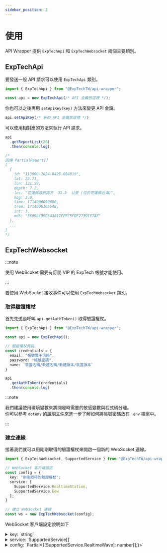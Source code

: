 ```yaml
---
sidebar_position: 2
---
```


# 使用

API Wrapper 提供 `ExpTechApi` 和 `ExpTechWebsocket` 兩個主要類別。

## ExpTechApi

要發送一般 API 請求可以使用 `ExpTechApi` 類別。

```ts
import { ExpTechApi } from "@ExpTechTW/api-wrapper";

const api = new ExpTechApi(/* API 金鑰放這裡 */);
```

你也可以之後再用 `setApiKey(key)` 方法來變更 API 金鑰。

```ts
api.setApiKey(/* 新的 API 金鑰放這裡 */)
```

可以使用相對應的方法來執行 API 請求。

``` ts
api
  .getReportList(20)
  .then(console.log);

/*
回傳 PartialReport[]
[
  {
    id: "113000-2024-0425-084819",
    lat: 23.71,
    lon: 121.59,
    depth: 7.2,
    loc: "花蓮縣政府南方  31.3  公里 (位於花蓮縣近海)",
    mag: 3.9,
    time: 1714006099000,
    trem: 1714006105548,
    int: 3,
    md5: "56098CD9C543017FEFC5FDE27391E7AF"
  },
  ...
]
*/
```

## ExpTechWebsocket

:::note

使用 WebScoket 需要有訂閱 VIP 的 ExpTech 帳號才能使用。

:::

要使用 WebSocket 接收事件可以使用 `ExpTechWebsocket` 類別。

### 取得驗證權杖

首先先透過呼叫 `api.getAuthToken()` 取得驗證權杖。

```ts
import { ExpTechApi } from "@ExpTechTW/api-wrapper";

const api = new ExpTechApi();

// 驗證權杖資訊
const credentials = {
  email: "帳號電子信箱",
  password: "帳號密碼",
  name: `裝置名稱/軟體名稱/軟體版本/裝置版本`
}

api
  .getAuthToken(credentials)
  .then(console.log)
```

:::note

我們建議使用環境變數來將開發時需要的敏感變數與程式碼分離。  
你可以參考 `dotenv` 的[說明文件](https://www.npmjs.com/package/dotenv)來進一步了解如何將帳號密碼放在 `.env` 檔案中。

:::

### 建立連線

接著我們就可以用剛剛取得的驗證權杖來開啟一個新的 WebSocket 連線。

```ts
import { ExpTechWebsocket, SupportedService } from "@ExpTechTW/api-wrapper";

// WebSocket 客戶端設定
const config = {
  key: "剛剛取得的驗證權杖";
  service: [
    SupportedService.RealtimeStation,
    SupportedService.Eew
  ];
}

// 建立 WebSocket 連線
const ws = new ExpTechWebsocket(config);
```

WebSocket 客戶端設定說明如下

<details>
  <summary>
    key: `string`
  </summary>
  
  驗證權杖字串，需要有訂閱 VIP 的 ExpTech 帳號才能使用。
</details>

<details>
  <summary>
    service: `SupportedService[]`
  </summary>
  
  WebSocket 要訂閱的服務項目，可以使用 `SupportedService` 列舉來填寫。

  目前支援的服務項目：
  - `trem.rts` - 即時地動資料
  - `trem.rtw` - 即時地動波形圖資料
  - `websocket.eew` - 地震速報資料
  - `trem.eew` - TREM 地震速報資料
  - `websocket.report` - 中央氣象署地震報告資料
  - `websocket.tsunami` - 中央氣象署海嘯資訊資料
  - `cwa.intensity` - 中央氣象署震度速報資料
  - `trem.intensity` - TREM 震度速報資料
</details>

<details>
  <summary>
    config: `Partial<{[SupportedService.RealtimeWave]: number[];}>`
  </summary>
  
  各服務的設定，目前只有即時地動波形圖資料有設定。

  <details>
    <summary>
      \[SupportedService.RealtimeWave\]: `number[]`
    </summary>
    
    要接收即時地動波形圖資料的測站 ID 列表。
  </details>

</details>